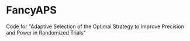 # FancyAPS
Code for "Adaptive Selection of the Optimal Strategy  to Improve Precision and Power in Randomized Trials"

